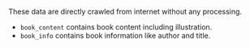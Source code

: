 These data are directly crawled from internet without any processing.

- `book_content` contains book content including illustration.
- `book_info` contains book information like author and title.